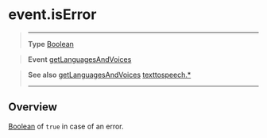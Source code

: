 # event.isError

> --------------------- ------------------------------------------------------------------------------------------
> __Type__              [Boolean](https://docs.coronalabs.com/api/type/Boolean.html)

> __Event__             [getLanguagesAndVoices](/plugin/texttospeech/event/getLanguagesAndVoices/index.md)

> __See also__          [getLanguagesAndVoices](/plugin/texttospeech/event/getLanguagesAndVoices/index.md)
>						[texttospeech.*](/plugin/texttospeech/index.md)
> --------------------- ------------------------------------------------------------------------------------------

## Overview

[Boolean](https://docs.coronalabs.com/api/type/Boolean.html) of `true` in case of an error.